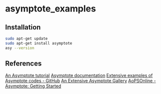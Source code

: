 # asymptote_examples

## Installation

```bash
sudo apt-get update
sudo apt-get install asymptote
asy --version
```

## References

[An Asymptote tutorial](https://asymptote.sourceforge.io/asymptote_tutorial.pdf)
[Asymptote documentation](https://asymptote.sourceforge.io/doc/index.html)
[Extensive examples of Asymptote codes - GitHub](https://github.com/pivaldi/asymptote-exemples)
[An Extensive Asymptote Gallery](https://blog.piprime.fr/asymptote/)
[AoPSOnline - Asymptote: Getting Started](https://artofproblemsolving.com/wiki/index.php/Asymptote:_Getting_Started?srsltid=AfmBOooizGDuCJ4R8wvxutUxsY7f-h8opzKrKSC84j_y6vymCSbCTFN_)
